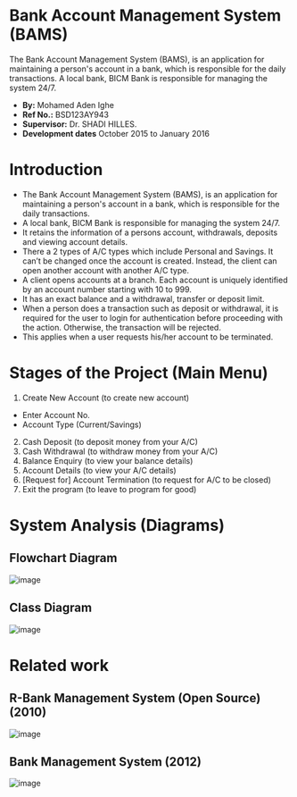 # Bank Account Management System (BAMS)
The Bank Account Management System (BAMS),  is an application for maintaining a person's account in a bank, which is responsible for the daily transactions. A local bank, BICM Bank is responsible for managing the system 24/7. 

- **By:** Mohamed Aden Ighe
- **Ref No.:** BSD123AY943
- **Supervisor:** Dr. SHADI HILLES. 
- **Development dates** October 2015 to January 2016 

# Introduction 
- The Bank Account Management System (BAMS),  is an application for maintaining a person's account in a bank, which is responsible for the daily transactions.
- A local bank, BICM Bank is responsible for managing the system 24/7. 
- It retains the information of a persons account, withdrawals, deposits and viewing account details. 
- There a 2 types of A/C types which include Personal and Savings. It can’t be changed once the account is created. Instead, the client can open another account with another A/C type.
- A client opens accounts at a branch. Each account is uniquely identified by an account number starting with 10 to 999.
- It has an exact balance and a withdrawal, transfer or deposit limit. 
- When a person does a transaction such as deposit or withdrawal, it is required for the user to login for authentication before proceeding with the action. Otherwise, the transaction will be rejected. 
- This applies when a user requests his/her account to be terminated. 

# Stages of the Project (Main Menu)
1) Create New Account (to create new account)
 - Enter Account No.
- Account Type (Current/Savings)
2) Cash Deposit (to deposit money from your A/C)
3) Cash Withdrawal (to withdraw money from your A/C)
4) Balance Enquiry (to view your balance details)
5) Account Details (to view your A/C details)
6) [Request for] Account Termination (to request for A/C to be closed)
7) Exit the program (to leave to program for good)

# System Analysis (Diagrams)

## Flowchart Diagram
![image](https://github.com/katarighe/bank-account-management-system/assets/80690364/5008848f-d5d4-4588-a2a9-1214f37ce702)

## Class Diagram
![image](https://github.com/katarighe/bank-account-management-system/assets/80690364/74628c70-721a-4403-ab24-4d75069057fe)

# Related work
## R-Bank Management System (Open Source) (2010)
![image](https://github.com/katarighe/bank-account-management-system/assets/80690364/de748c4f-f1b9-4ba1-b634-9fc80e446784)

## Bank Management System (2012)
![image](https://github.com/katarighe/bank-account-management-system/assets/80690364/7f3c8436-f85a-42b8-9185-40861082bd50)
